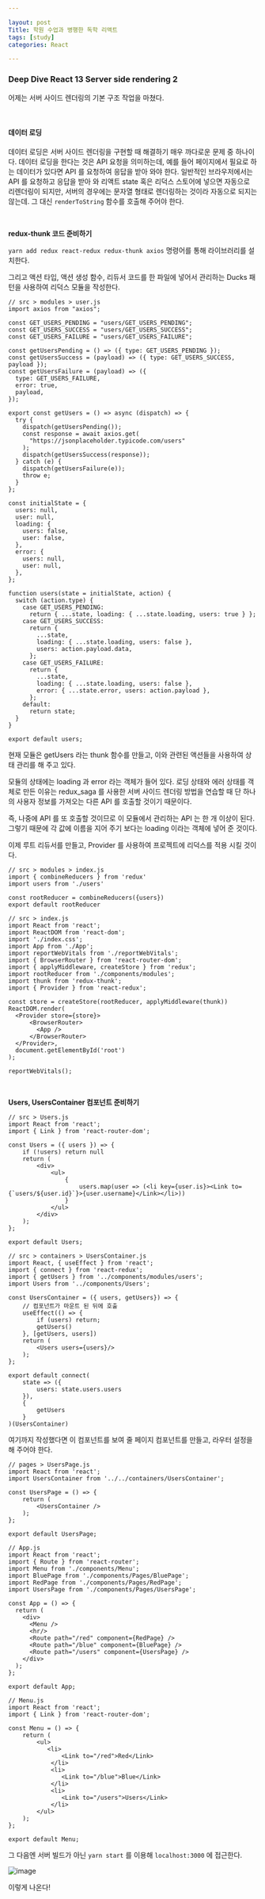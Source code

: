 ```yaml
---

layout: post
Title: 학원 수업과 병행한 독학 리액트 
tags: [study]
categories: React

---
```


### Deep Dive React 13 Server side rendering 2

어제는 서버 사이드 렌더링의 기본 구조 작업을 마쳤다.

<br/>

#### 데이터 로딩

데이터 로딩은 서버 사이드 렌더링을 구현할 때 해결하기 매우 까다로운 문제 중 하나이다. 데이터 로딩을 한다는 것은 API 요청을 의미하는데, 예를 들어 페이지에서 필요로 하는 데이터가 있다면 API 를 요청하여 응답을 받아 와야 한다. 일반적인 브라우저에서는 API 를 요청하고 응답을 받아 와 리액트 state 혹은 리덕스 스토어에 넣으면 자동으로 리렌더링이 되지만, 서버의 경우에는 문자열 형태로 렌더링하는 것이라 자동으로 되지는 않는데. 그 대신 `renderToString` 함수를 호출해 주어야 한다.

<br/>

**redux-thunk 코드 준비하기**

`yarn add redux react-redux redux-thunk axios` 명령어를 통해 라이브러리를 설치한다. 

그리고 액션 타입, 액션 생성 함수, 리듀서 코드를 한 파일에 넣어서 관리하는 Ducks 패턴을 사용하여 리덕스 모듈을 작성한다.

```react
// src > modules > user.js
import axios from "axios";

const GET_USERS_PENDING = "users/GET_USERS_PENDING";
const GET_USERS_SUCCESS = "users/GET_USERS_SUCCESS";
const GET_USERS_FAILURE = "users/GET_USERS_FAILURE";

const getUsersPending = () => ({ type: GET_USERS_PENDING });
const getUsersSuccess = (payload) => ({ type: GET_USERS_SUCCESS, payload });
const getUsersFailure = (payload) => ({
  type: GET_USERS_FAILURE,
  error: true,
  payload,
});

export const getUsers = () => async (dispatch) => {
  try {
    dispatch(getUsersPending());
    const response = await axios.get(
      "https://jsonplaceholder.typicode.com/users"
    );
    dispatch(getUsersSuccess(response));
  } catch (e) {
    dispatch(getUsersFailure(e));
    throw e;
  }
};

const initialState = {
  users: null,
  user: null,
  loading: {
    users: false,
    user: false,
  },
  error: {
    users: null,
    user: null,
  },
};

function users(state = initialState, action) {
  switch (action.type) {
    case GET_USERS_PENDING:
      return { ...state, loading: { ...state.loading, users: true } };
    case GET_USERS_SUCCESS:
      return {
        ...state,
        loading: { ...state.loading, users: false },
        users: action.payload.data,
      };
    case GET_USERS_FAILURE:
      return {
        ...state,
        loading: { ...state.loading, users: false },
        error: { ...state.error, users: action.payload },
      };
    default:
      return state;
  }
}

export default users;
```

현재 모듈은 getUsers 라는 thunk 함수를 만들고, 이와 관련된 액션들을 사용하여 상태 관리를 해 주고 있다.

 모듈의 상태에는 loading 과 error 라는 객체가 들어 있다. 로딩 상태와 에러 상태를 객체로 만든 이유는 redux_saga 를 사용한 서버 사이드 렌더링 방법을 연습할 때 단 하나의 사용자 정보를 가져오는 다른 API 를 호출할 것이기 때문이다.

즉, 나중에 API 를 또 호출할 것이므로 이 모듈에서 관리하는 API 는 한 개 이상이 된다. 그렇기 때문에 각 값에 이름을 지어 주기 보다는 loading 이라는 객체에 넣어 준 것이다.

이제 루트 리듀서를 만들고, Provider 를 사용하여 프로젝트에 리덕스를 적용 시킬 것이다.

```react
// src > modules > index.js
import { combineReducers } from 'redux'
import users from './users'

const rootReducer = combineReducers({users})
export default rootReducer
```

```react
// src > index.js
import React from 'react';
import ReactDOM from 'react-dom';
import './index.css';
import App from './App';
import reportWebVitals from './reportWebVitals';
import { BrowserRouter } from 'react-router-dom';
import { applyMiddleware, createStore } from 'redux';
import rootReducer from './components/modules';
import thunk from 'redux-thunk';
import { Provider } from 'react-redux';

const store = createStore(rootReducer, applyMiddleware(thunk))
ReactDOM.render(
  <Provider store={store}>
      <BrowserRouter>
        <App />
      </BrowserRouter>
  </Provider>,
  document.getElementById('root')
);

reportWebVitals();
```

<br/>

**Users, UsersContainer 컴포넌트 준비하기**

```react
// src > Users.js
import React from 'react';
import { Link } from 'react-router-dom';

const Users = ({ users }) => {
    if (!users) return null
    return (
        <div>
            <ul>
                {
                    users.map(user => (<li key={user.is}><Link to={`users/${user.id}`}>{user.username}</Link></li>))
                }
            </ul>
        </div>
    );
};

export default Users;
```

```react
// src > containers > UsersContainer.js
import React, { useEffect } from 'react';
import { connect } from 'react-redux';
import { getUsers } from '../components/modules/users';
import Users from '../components/Users';

const UsersContainer = ({ users, getUsers}) => {
    // 컴포넌트가 마운트 된 뒤에 호출
    useEffect(() => {
        if (users) return;
        getUsers()
    }, [getUsers, users])
    return (
        <Users users={users}/>
    );
};

export default connect(
    state => ({
        users: state.users.users
    }), 
    {
        getUsers
    }
)(UsersContainer)
```

여기까지 작성했다면 이 컴포넌트를 보여 줄 페이지 컴포넌트를 만들고, 라우터 설정을 해 주어야 한다.

```react
// pages > UsersPage.js
import React from 'react';
import UsersContainer from '../../containers/UsersContainer';

const UsersPage = () => {
    return (
        <UsersContainer />
    );
};

export default UsersPage;
```

```react
// App.js
import React from 'react';
import { Route } from 'react-router';
import Menu from './components/Menu';
import BluePage from './components/Pages/BluePage';
import RedPage from './components/Pages/RedPage';
import UsersPage from './components/Pages/UsersPage';

const App = () => {
  return (
    <div>
      <Menu />
      <hr/> 
      <Route path="/red" component={RedPage} />
      <Route path="/blue" component={BluePage} />
      <Route path="/users" component={UsersPage} />
    </div>
  );
};

export default App;
```

```react
// Menu.js
import React from 'react';
import { Link } from 'react-router-dom';

const Menu = () => {
    return (
        <ul>
           <li>
               <Link to="/red">Red</Link>
            </li> 
            <li>
               <Link to="/blue">Blue</Link>
            </li> 
            <li>
               <Link to="/users">Users</Link>
            </li> 
        </ul>
    );
};

export default Menu;
```

그 다음엔 서버 빌드가 아닌 `yarn start` 를 이용해 `localhost:3000` 에 접근한다.

![image](https://user-images.githubusercontent.com/89691274/138617704-534a226a-25d8-4aed-8604-1c11fff71095.png)

이렇게 나온다! 



<br />

<br />
